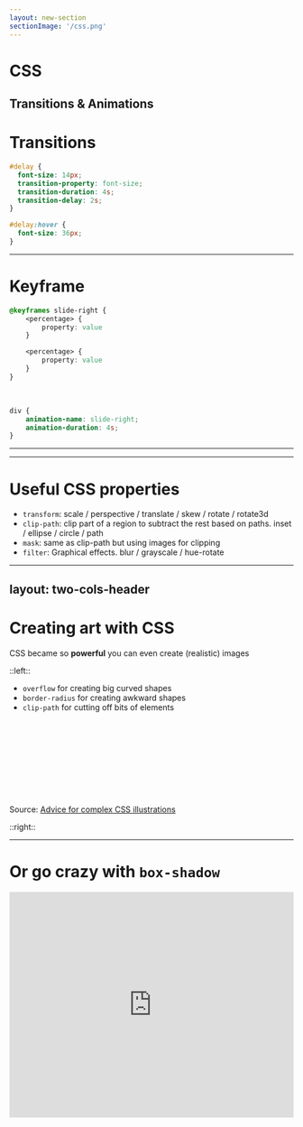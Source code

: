 ```yaml
---
layout: new-section
sectionImage: '/css.png'
---
```


# CSS
Transitions & Animations
---

# Transitions <MarkerCss />

```css
#delay {
  font-size: 14px;
  transition-property: font-size;
  transition-duration: 4s;
  transition-delay: 2s;
}

#delay:hover {
  font-size: 36px;
}
```

---

# Keyframe <MarkerCss />

```css
@keyframes slide-right {
    <percentage> {
        property: value
    }

    <percentage> {
        property: value
    }
}
```

<br />

```css
div {
    animation-name: slide-right;
    animation-duration: 4s;
}
```
---
---
# Useful CSS properties <MarkerSvg />


- `transform`: scale / perspective / translate / skew / rotate / rotate3d
- `clip-path`: clip part of a region to subtract the rest based on paths. inset / ellipse / circle / path
- `mask`: same as clip-path but using images for clipping
- `filter`: Graphical effects. blur / grayscale / hue-rotate

---
layout: two-cols-header
---

# Creating art with CSS <MarkerCss />


CSS became so **powerful** you can even create (realistic) images

::left::

- `overflow` for creating big curved shapes
- `border-radius` for creating awkward shapes
- `clip-path` for cutting off bits of elements

<br /><br /><br /><br /><br /><br /><br /><br />

Source: [Advice for complex CSS illustrations](https://css-tricks.com/advice-for-complex-css-illustrations/)

::right::

<div class="ml-8">
    <Tweet id="1255207715137339396" scale="0.55" />
</div>

---

# Or go crazy with `box-shadow` <MarkerCss />

<iframe height="400" style="width: 100%;" scrolling="no" title="One-Dollar Bill in CSS (single-element)" src="https://codepen.io/alvaromontoro/embed/xxwqVxa?default-tab=result" frameborder="no" loading="lazy" allowtransparency="true" allowfullscreen="true">
  See the Pen <a href="https://codepen.io/alvaromontoro/pen/xxwqVxa">
  One-Dollar Bill in CSS (single-element)</a> by Alvaro Montoro (<a href="https://codepen.io/alvaromontoro">@alvaromontoro</a>)
  on <a href="https://codepen.io">CodePen</a>.
</iframe>